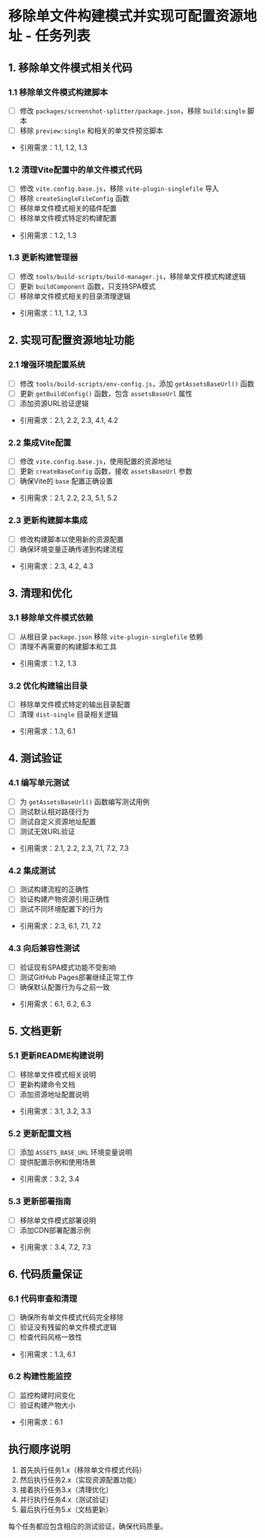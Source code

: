 # 移除单文件构建模式并实现可配置资源地址 - 任务列表

## 1. 移除单文件模式相关代码

### 1.1 移除单文件模式构建脚本
- [ ] 修改 `packages/screenshot-splitter/package.json`，移除 `build:single` 脚本
- [ ] 移除 `preview:single` 和相关的单文件预览脚本
- 引用需求：1.1, 1.2, 1.3

### 1.2 清理Vite配置中的单文件模式代码
- [ ] 修改 `vite.config.base.js`，移除 `vite-plugin-singlefile` 导入
- [ ] 移除 `createSingleFileConfig` 函数
- [ ] 移除单文件模式相关的插件配置
- [ ] 移除单文件模式特定的构建配置
- 引用需求：1.2, 1.3

### 1.3 更新构建管理器
- [ ] 修改 `tools/build-scripts/build-manager.js`，移除单文件模式构建逻辑
- [ ] 更新 `buildComponent` 函数，只支持SPA模式
- [ ] 移除单文件模式相关的目录清理逻辑
- 引用需求：1.1, 1.2, 1.3

## 2. 实现可配置资源地址功能

### 2.1 增强环境配置系统
- [ ] 修改 `tools/build-scripts/env-config.js`，添加 `getAssetsBaseUrl()` 函数
- [ ] 更新 `getBuildConfig()` 函数，包含 `assetsBaseUrl` 属性
- [ ] 添加资源URL验证逻辑
- 引用需求：2.1, 2.2, 2.3, 4.1, 4.2

### 2.2 集成Vite配置
- [ ] 修改 `vite.config.base.js`，使用配置的资源地址
- [ ] 更新 `createBaseConfig` 函数，接收 `assetsBaseUrl` 参数
- [ ] 确保Vite的 `base` 配置正确设置
- 引用需求：2.1, 2.2, 2.3, 5.1, 5.2

### 2.3 更新构建脚本集成
- [ ] 修改构建脚本以使用新的资源配置
- [ ] 确保环境变量正确传递到构建流程
- 引用需求：2.3, 4.2, 4.3

## 3. 清理和优化

### 3.1 移除单文件模式依赖
- [ ] 从根目录 `package.json` 移除 `vite-plugin-singlefile` 依赖
- [ ] 清理不再需要的构建脚本和工具
- 引用需求：1.2, 1.3

### 3.2 优化构建输出目录
- [ ] 移除单文件模式特定的输出目录配置
- [ ] 清理 `dist-single` 目录相关逻辑
- 引用需求：1.3, 6.1

## 4. 测试验证

### 4.1 编写单元测试
- [ ] 为 `getAssetsBaseUrl()` 函数编写测试用例
- [ ] 测试默认相对路径行为
- [ ] 测试自定义资源地址配置
- [ ] 测试无效URL验证
- 引用需求：2.1, 2.2, 2.3, 7.1, 7.2, 7.3

### 4.2 集成测试
- [ ] 测试构建流程的正确性
- [ ] 验证构建产物资源引用正确性
- [ ] 测试不同环境配置下的行为
- 引用需求：2.3, 6.1, 7.1, 7.2

### 4.3 向后兼容性测试
- [ ] 验证现有SPA模式功能不受影响
- [ ] 测试GitHub Pages部署继续正常工作
- [ ] 确保默认配置行为与之前一致
- 引用需求：6.1, 6.2, 6.3

## 5. 文档更新

### 5.1 更新README构建说明
- [ ] 移除单文件模式相关说明
- [ ] 更新构建命令文档
- [ ] 添加资源地址配置说明
- 引用需求：3.1, 3.2, 3.3

### 5.2 更新配置文档
- [ ] 添加 `ASSETS_BASE_URL` 环境变量说明
- [ ] 提供配置示例和使用场景
- 引用需求：3.2, 3.4

### 5.3 更新部署指南
- [ ] 移除单文件模式部署说明
- [ ] 添加CDN部署配置示例
- 引用需求：3.4, 7.2, 7.3

## 6. 代码质量保证

### 6.1 代码审查和清理
- [ ] 确保所有单文件模式代码完全移除
- [ ] 验证没有残留的单文件模式逻辑
- [ ] 检查代码风格一致性
- 引用需求：1.3, 6.1

### 6.2 构建性能监控
- [ ] 监控构建时间变化
- [ ] 验证构建产物大小
- 引用需求：6.1

## 执行顺序说明

1. 首先执行任务1.x（移除单文件模式代码）
2. 然后执行任务2.x（实现资源配置功能）  
3. 接着执行任务3.x（清理优化）
4. 并行执行任务4.x（测试验证）
5. 最后执行任务5.x（文档更新）

每个任务都应包含相应的测试验证，确保代码质量。